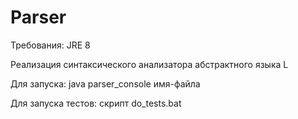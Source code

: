 # Parser
Требования: JRE 8

Реализация синтаксического анализатора абстрактного языка L

Для запуска: java parser_console имя-файла

Для запуска тестов: скрипт do_tests.bat

